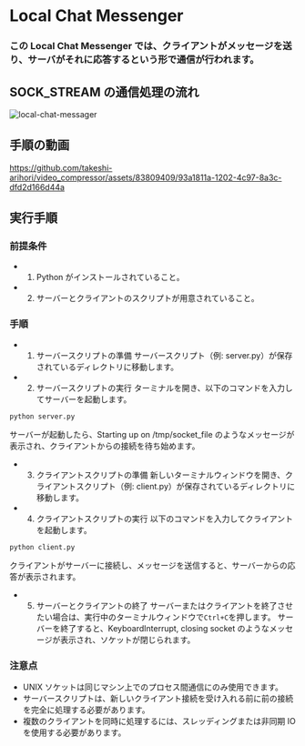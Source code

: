 # Local Chat Messenger

### この Local Chat Messenger では、クライアントがメッセージを送り、サーバがそれに応答するという形で通信が行われます。

## SOCK_STREAM の通信処理の流れ

![local-chat-messager](https://github.com/takeshi-arihori/video_compressor/assets/83809409/8ca61cec-d416-4578-9556-25bc1d2c67d6)


## 手順の動画
https://github.com/takeshi-arihori/video_compressor/assets/83809409/93a1811a-1202-4c97-8a3c-dfd2d166d44a



## 実行手順

### 前提条件

- 1. Python がインストールされていること。
- 2. サーバーとクライアントのスクリプトが用意されていること。

### 手順

- 1. サーバースクリプトの準備
     サーバースクリプト（例: server.py）が保存されているディレクトリに移動します。
- 2. サーバースクリプトの実行
     ターミナルを開き、以下のコマンドを入力してサーバーを起動します。

`python server.py`

サーバーが起動したら、Starting up on /tmp/socket_file のようなメッセージが表示され、クライアントからの接続を待ち始めます。

- 3. クライアントスクリプトの準備
     新しいターミナルウィンドウを開き、クライアントスクリプト（例: client.py）が保存されているディレクトリに移動します。

- 4. クライアントスクリプトの実行
     以下のコマンドを入力してクライアントを起動します。

`python client.py`

クライアントがサーバーに接続し、メッセージを送信すると、サーバーからの応答が表示されます。

- 5. サーバーとクライアントの終了
     サーバーまたはクライアントを終了させたい場合は、実行中のターミナルウィンドウで`Ctrl+C`を押します。
     サーバーを終了すると、KeyboardInterrupt, closing socket のようなメッセージが表示され、ソケットが閉じられます。

### 注意点

- UNIX ソケットは同じマシン上でのプロセス間通信にのみ使用できます。
- サーバースクリプトは、新しいクライアント接続を受け入れる前に前の接続を完全に処理する必要があります。
- 複数のクライアントを同時に処理するには、スレッディングまたは非同期 IO を使用する必要があります。
